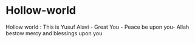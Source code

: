 # Hollow-world
Hollow world : This is Yusuf Alavi - Great You - Peace be upon you- Allah bestow mercy and blessings upon you
